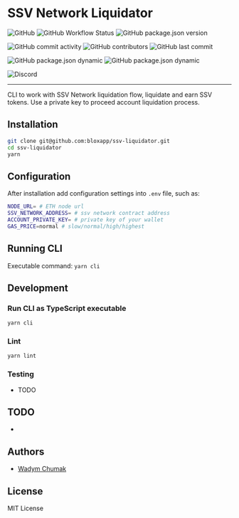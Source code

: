 # SSV Network Liquidator
![GitHub](https://img.shields.io/github/license/bloxapp/ssv-liquidator)
![GitHub Workflow Status](https://img.shields.io/github/workflow/status/bloxapp/ssv-liquidator/Lint%20and%20test)
![GitHub package.json version](https://img.shields.io/github/package-json/v/bloxapp/ssv-liquidator)

![GitHub commit activity](https://img.shields.io/github/commit-activity/y/bloxapp/ssv-liquidator)
![GitHub contributors](https://img.shields.io/github/contributors/bloxapp/ssv-liquidator)
![GitHub last commit](https://img.shields.io/github/last-commit/bloxapp/ssv-liquidator)

![GitHub package.json dynamic](https://img.shields.io/github/package-json/keywords/bloxapp/ssv-liquidator)
![GitHub package.json dynamic](https://img.shields.io/github/package-json/author/bloxapp/ssv-liquidator)

![Discord](https://img.shields.io/discord/723834989506068561?style=for-the-badge&label=Ask%20for%20support&logo=discord&logoColor=white)

---
CLI to work with SSV Network liquidation flow, liquidate and earn SSV tokens.
Use a private key to proceed account liquidation process.


## Installation

```sh
git clone git@github.com:bloxapp/ssv-liquidator.git
cd ssv-liquidator
yarn
```

## Configuration

After installation add configuration settings into `.env` file, such as:

```sh
NODE_URL= # ETH node url
SSV_NETWORK_ADDRESS= # ssv network contract address
ACCOUNT_PRIVATE_KEY= # private key of your wallet
GAS_PRICE=normal # slow/normal/high/highest
```

## Running CLI

Executable command:
`yarn cli`

## Development

### Run CLI as TypeScript executable

```bash
yarn cli
```

### Lint

```bash
yarn lint
```

### Testing

* TODO

## TODO

* 

## Authors

* [Wadym Chumak](https://github.com/vadiminc)

## License

MIT License